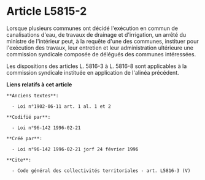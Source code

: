 # Article L5815-2

Lorsque plusieurs communes ont décidé l'exécution en commun de canalisations d'eau, de travaux de drainage et d'irrigation,
un arrêté du ministre de l'intérieur peut, à la requête d'une des communes, instituer pour l'exécution des travaux, leur
entretien et leur administration ultérieure une commission syndicale composée de délégués des communes intéressées. 

Les dispositions des articles L. 5816-3 à L. 5816-8 sont applicables à la commission syndicale instituée en application de
l'alinéa précédent.

**Liens relatifs à cet article**

	**Anciens textes**:

	  - Loi n°1902-06-11 art. 1 al. 1 et 2

	**Codifié par**:

	  - Loi n°96-142 1996-02-21

	**Créé par**:

	  - Loi n°96-142 1996-02-21 jorf 24 février 1996

	**Cite**:

	  - Code général des collectivités territoriales - art. L5816-3 (V)
